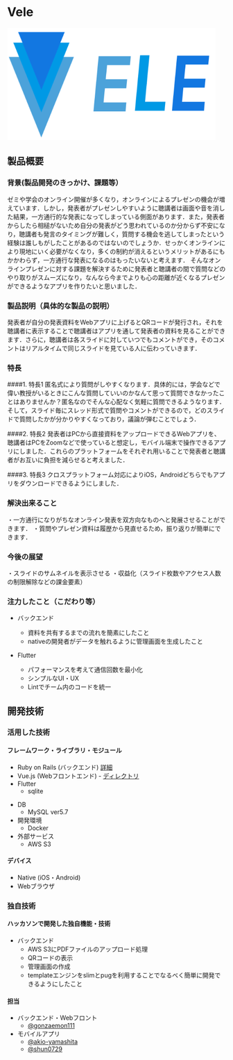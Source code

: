 # Vele

<img src="jphacks_server/app/assets/images/logo.png" width="480">

## 製品概要
### 背景(製品開発のきっかけ、課題等）
ゼミや学会のオンライン開催が多くなり，オンラインによるプレゼンの機会が増えています．しかし，発表者がプレゼンしやすいように聴講者は画面や音を消した結果，一方通行的な発表になってしまっている側面があります．また，発表者からしたら相槌がないため自分の発表がどう思われているのか分からず不安になり，聴講者も発言のタイミングが難しく，質問する機会を逃してしまったという経験は誰しもがしたことがあるのではないのでしょうか．せっかくオンラインにより現地にいく必要がなくなり，多くの制約が消えるというメリットがあるにもかかわらず，一方通行な発表になるのはもったいないと考えます．
そんなオンラインプレゼンに対する課題を解決するために発表者と聴講者の間で質問などのやり取りがスムーズになり，なんなら今までよりも心の距離が近くなるプレゼンができるようなアプリを作りたいと思いました．

### 製品説明（具体的な製品の説明）
発表者が自分の発表資料をWebアプリに上げるとQRコードが発行され，それを聴講者に表示することで聴講者はアプリを通して発表者の資料を見ることができます．さらに，聴講者は各スライドに対していつでもコメントができ，そのコメントはリアルタイムで同じスライドを見ている人に伝わっていきます．

### 特長
####1. 特長1
匿名式により質問がしやすくなります．具体的には，学会などで偉い教授がいるときにこんな質問していいのかなんて思って質問できなかったことはありませんか？匿名なのでそんな心配なく気軽に質問できるようなります．そして，スライド毎にスレッド形式で質問やコメントができるので，どのスライドで質問したかが分かりやすくなっており，議論が弾むことでしょう．

####2. 特長2
発表者はPCから直接資料をアップロードできるWebアプリを、聴講者はPCをZoomなどで使っていると想定し，モバイル端末で操作できるアプリにしました．これらのプラットフォームをそれぞれ用いることで発表者と聴講者がお互いに負担を減らせると考えました．

####3. 特長3
クロスプラットフォーム対応によりiOS，Androidどちらでもアプリをダウンロードできるようにしました．

### 解決出来ること
・一方通行になりがちなオンライン発表を双方向なものへと発展させることができます．
・質問やプレゼン資料は履歴から見直せるため，振り返りが簡単にできます．

### 今後の展望
・スライドのサムネイルを表示させる
・収益化（スライド枚数やアクセス人数の制限解除などの課金要素）

### 注力したこと（こだわり等）
* バックエンド
  - 資料を共有するまでの流れを簡素にしたこと
  - nativeの開発者がデータを触れるように管理画面を生成したこと

* Flutter
  - パフォーマンスを考えて通信回数を最小化
  - シンプルなUI・UX
  - Lintでチーム内のコードを統一

## 開発技術
### 活用した技術
#### フレームワーク・ライブラリ・モジュール
* Ruby on Rails (バックエンド) [詳細](https://github.com/jphacks/A_2009/blob/server_master/jphacks_server/README.md)
* Vue.js (Webフロントエンド) - [ディレクトリ](https://github.com/jphacks/A_2009/tree/server_master/jphacks_server/app/frontend)
* Flutter
  - sqlite

- DB
  - MySQL ver5.7
- 開発環境
  - Docker
- 外部サービス
  - AWS S3


#### デバイス
* Native (iOS・Android)
* Webブラウザ

### 独自技術
#### ハッカソンで開発した独自機能・技術
- バックエンド
  - AWS S3にPDFファイルのアップロード処理
  - QRコードの表示
  - 管理画面の作成
  - templateエンジンをslimとpugを利用することでなるべく簡単に開発できるようにしたこと

#### 担当

- バックエンド・Webフロント
  - [@gonzaemon111](https://github.com/gonzaemon111)
- モバイルアプリ
  - [@akio-yamashita](https://github.com/akio-yamashita)
  - [@shun0729](https://github.com/shun0729)
